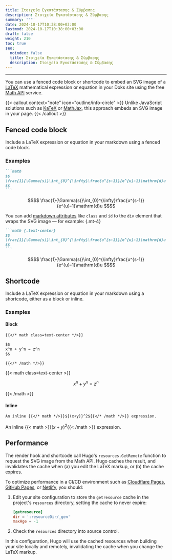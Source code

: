 ```yaml
---
title: Στοιχεία Εγκατάστασης & Σύμβασης
description: Στοιχεία Εγκατάστασης & Σύμβασης
summary: '""'
date: 2024-10-17T10:38:00+03:00
lastmod: 2024-10-17T10:38:00+03:00
draft: false
weight: 210
toc: true
seo:
  noindex: false
  title: Στοιχεία Εγκατάστασης & Σύμβασης
  description: Στοιχεία Εγκατάστασης & Σύμβασης
---
```



- - -

You  can use a fenced code block or shortcode to embed an SVG image of a [LaTeX](https://www.latex-project.org/) mathematical expression or equation in your Doks site using the free [Math API](https://math.vercel.app/home) service.

{{< callout context="note" icon="outline/info-circle" >}}
Unlike JavaScript solutions such as [KaTeX](https://katex.org/) or [MathJax](https://www.mathjax.org/), this approach embeds an SVG image in your page.
{{< /callout >}}

## Fenced code block

Include a LaTeX expression or equation in your markdown using a fenced code block.

### Examples

````md
```math
$$
\frac{1}{\Gamma(s)}\int_{0}^{\infty}\frac{u^{s-1}}{e^{u}-1}\mathrm{d}u
$$
```
````

```math
$$
\frac{1}{\Gamma(s)}\int_{0}^{\infty}\frac{u^{s-1}}{e^{u}-1}\mathrm{d}u
$$
```

You can add [markdown attributes](https://www.veriphor.com/articles/markdown-attributes/) like `class` and `id` to the `div` element that wraps the SVG image — for example:
{.mt-4}

````md
```math {.text-center}
$$
\frac{1}{\Gamma(s)}\int_{0}^{\infty}\frac{u^{s-1}}{e^{u}-1}\mathrm{d}u
$$
```
````

```math
$$
\frac{1}{\Gamma(s)}\int_{0}^{\infty}\frac{u^{s-1}}{e^{u}-1}\mathrm{d}u
$$
```

## Shortcode

Include a LaTeX expression or equation in your markdown using a shortcode, either as a block or inline.

### Examples

#### Block

```md
{{</* math class=text-center */>}}

$$
x^n + y^n = z^n
$$

{{</* /math */>}}
```

{{< math class=text-center >}}

$$
x^n + y^n = z^n
$$

{{< /math >}}

#### Inline

```md
An inline {{</* math */>}}${(x+y)}^2${{</* /math */>}} expression.
```

An inline {{< math >}}${(x+y)}^2${{< /math >}} expression.

## Performance

The render hook and shortcode call Hugo's `resources.GetRemote` function to request the SVG image from the Math API. Hugo caches the result, and invalidates the cache when (a) you edit the LaTeX markup, or (b) the cache expires.

To optimize performance in a CI/CD environment such as [Cloudflare Pages](https://pages.cloudflare.com/), [GitHub Pages](https://pages.github.com/), or [Netlify](https://www.netlify.com/), you should:

1. Edit your site configuration to store the `getresource` cache in the project's `resources` directory, setting the cache to never expire:

   ```toml
   [getresource]
   dir = ':resourceDir/_gen'
   maxAge = -1
   ```
2. Check the `resources` directory into source control.

In this configuration, Hugo will use the cached resources when building your site locally and remotely, invalidating the cache when you change the LaTeX markup.
